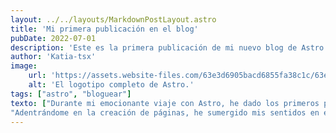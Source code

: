 ```yaml
---
layout: ../../layouts/MarkdownPostLayout.astro
title: 'Mi primera publicación en el blog'
pubDate: 2022-07-01
description: 'Este es la primera publicación de mi nuevo blog de Astro.'
author: 'Katia-tsx'
image:
    url: 'https://assets.website-files.com/63e3d6905bacd6855fa38c1c/63e3d6905bacd670cda391e7_Astro%20Framework%20Thumb-min.jpg'
    alt: 'El logotipo completo de Astro.'
tags: ["astro", "bloguear"]
texto: ["Durante mi emocionante viaje con Astro, he dado los primeros pasos al crear un proyecto completamente nuevo y configurar meticulosamente mis cuentas en línea para aprovechar al máximo esta fascinante herramienta. Con cada configuración, siento cómo mi pasión por la astrología se intensifica, alimentando mi deseo de explorar más profundamente este vasto universo de conocimiento cósmico.", 
"Adentrándome en la creación de páginas, he sumergido mis sentidos en el proceso creativo, aprendiendo cómo dar vida a mis ideas mediante la creación de archivos `.astro` y ubicándolos con precisión en la carpeta `src/pages/`. Cada página es como una ventana hacia el firmamento, lista para capturar la esencia de las estrellas y planetas que tanto amo."]
---
```

